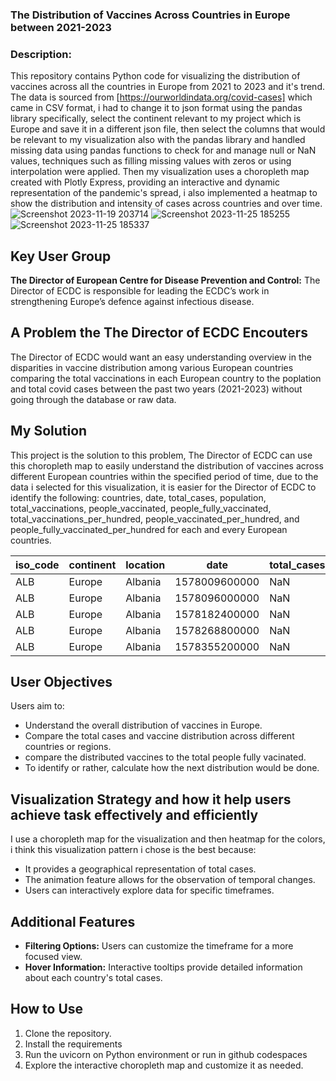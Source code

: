 ### The Distribution of Vaccines Across Countries in Europe between 2021-2023


### Description:

This repository contains Python code for visualizing the distribution of vaccines across all the countries in Europe from 2021 to 2023 and it's trend. The data is sourced from [https://ourworldindata.org/covid-cases] which came in CSV format, i had to change it to json format using the pandas library specifically, select the continent relevant to my project which is Europe and save it in a different json file, then select the columns that would be relevant to my visualization also with the pandas library and handled missing data using pandas functions to check for and manage null or NaN values, techniques such as filling missing values with zeros or using interpolation were applied. Then my visualization uses a choropleth map created with Plotly Express, providing an interactive and dynamic representation of the pandemic's spread, i also implemented a heatmap to show the distribution and intensity of cases across countries and over time.
![Screenshot 2023-11-19 203714](https://github.com/PrincepaulIzuogu/The-trend-of-COVID-19-cases-in-Europe-over-time/assets/123191250/71723f59-186c-4c2a-9139-bc5ed0f76fee)
![Screenshot 2023-11-25 185255](https://github.com/PrincepaulIzuogu/The-Vaccine-Distributions-in-Europe/assets/123191250/08883f79-1bc4-4b52-a9fc-f01b89a51715)
![Screenshot 2023-11-25 185337](https://github.com/PrincepaulIzuogu/The-Vaccine-Distributions-in-Europe/assets/123191250/800afbda-5050-4a05-b7ba-be1947eddf9d)




## Key User Group


**The Director of European Centre for Disease Prevention and Control:** The Director of ECDC is responsible for leading the ECDC’s work in strengthening Europe’s defence against infectious disease.

## A Problem the The Director of ECDC Encouters

The Director of ECDC would want an easy understanding overview in the disparities in vaccine distribution among various European countries comparing the total vaccinations in each European country to the poplation and total covid cases between the past two years (2021-2023) without going through the database or raw data.

## My Solution

This project is the solution to this problem, The Director of ECDC can use this choropleth map to easily understand the distribution of vaccines across different European countries within the specified period of time, due to the data i selected for this visualization, it is easier for the Director of ECDC to identify the following: 
    countries,
    date,
    total_cases,
    population,
    total_vaccinations,
    people_vaccinated,
    people_fully_vaccinated,
    total_vaccinations_per_hundred,
    people_vaccinated_per_hundred, and
    people_fully_vaccinated_per_hundred for each and every European countries.

| iso_code | continent | location |       date      | total_cases | population | total_vaccinations | people_vaccinated | fully_vaccinated | Total_v_per_100 | vaccinated_per_100 | fully_vaccinated_per100|
|----------|-----------|----------|-----------------|--------------|------------|---------------------|-------------------|-------------------|-----------------|--------------------|---------------------|
|   ALB    |  Europe   | Albania  | 1578009600000   |     NaN      |  2842318   |        NaN          |        NaN        |        NaN        |       NaN       |        NaN         |           NaN       |
|   ALB    |  Europe   | Albania  | 1578096000000   |     NaN      |  2842318   |        NaN          |        NaN        |        NaN        |       NaN       |        NaN         |           NaN       |
|   ALB    |  Europe   | Albania  | 1578182400000   |     NaN      |  2842318   |        NaN          |        NaN        |        NaN        |       NaN       |        NaN         |           NaN       |
|   ALB    |  Europe   | Albania  | 1578268800000   |     NaN      |  2842318   |        NaN          |        NaN        |        NaN        |       NaN       |        NaN         |           NaN       |
|   ALB    |  Europe   | Albania  | 1578355200000   |     NaN      |  2842318   |        NaN          |        NaN        |        NaN        |       NaN       |        NaN         |           NaN       |




## User Objectives

Users aim to:

- Understand the overall distribution of vaccines in Europe.
- Compare the total cases and vaccine distribution across different countries or regions.
- compare the distributed vaccines to the total people fully vacinated.
- To identify or rather, calculate how the next distribution would be done.

## Visualization Strategy and how it help users achieve task effectively and efficiently

I use a choropleth map for the visualization and then heatmap for the colors, i think this visualization pattern i chose is the best because:

- It provides a geographical representation of total cases.
- The animation feature allows for the observation of temporal changes.
- Users can interactively explore data for specific timeframes.

## Additional Features

- **Filtering Options:** Users can customize the timeframe for a more focused view.
- **Hover Information:** Interactive tooltips provide detailed information about each country's total cases.

## How to Use

1. Clone the repository.
2. Install the requirements
3. Run the uvicorn on Python environment or run in github codespaces
4. Explore the interactive choropleth map and customize it as needed.
